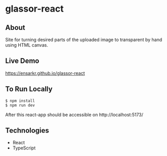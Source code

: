 # glassor-react

## About

Site for turning desired parts of the uploaded image to transparent by hand using HTML canvas.

## Live Demo

https://ensarkr.github.io/glassor-react

## To Run Locally

```
$ npm install
$ npm run dev
```

After this react-app should be accessible on http://localhost:5173/

## Technologies

- React
- TypeScript
